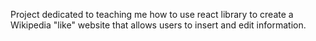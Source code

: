 Project dedicated to teaching me how to use react library to create a Wikipedia "like" website that allows users to insert and edit information.
